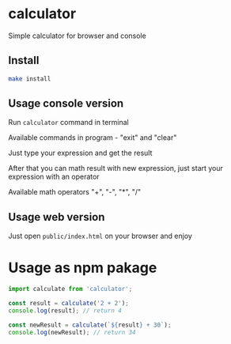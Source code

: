 # calculator
Simple calculator for browser and console

## Install
```bash
make install
```

## Usage console version
Run `calculator` command in terminal

Available commands in program - "exit" and "clear"

Just type your expression and get the result

After that you can math result with new expression, just start your expression with an operator

Available math operators "+", "-", "*", "/"

## Usage web version
Just open `public/index.html` on your browser and enjoy

# Usage as npm pakage
```javascript
import calculate from 'calculator';

const result = calculate('2 + 2');
console.log(result); // return 4

const newResult = calculate(`${result} + 30`);
console.log(newResult); // return 34
```

